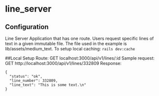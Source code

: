 # line_server

## Configuration
Line Server Application that has one route.
Users request specific lines of text in a given immutable file.
The file used in the example is lib/assets/medium_text.
To setup local caching: `rails dev:cache`

##Local Setup
Route: GET localhost:3000/api/v1/lines/:id
Sample request: GET http://localhost:3000/api/v1/lines/332809
Response:
```
{
  "status": "ok",
  "line_number": 332809,
  "line_text": "This is some text.\n"
}
```